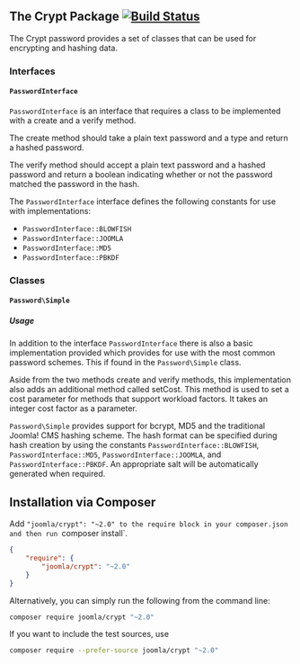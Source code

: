 ## The Crypt Package [![Build Status](https://travis-ci.org/joomla-framework/crypt.png?branch=master)](https://travis-ci.org/joomla-framework/crypt)

The Crypt password provides a set of classes that can be used for encrypting and hashing data.

### Interfaces

#### `PasswordInterface`

`PasswordInterface` is an interface that requires a class to be implemented with a create and a verify method.

The create method should take a plain text password and a type and return a hashed password.

The verify method should accept a plain text password and a hashed password and return a boolean indicating whether or not the password matched the password in the hash.

The `PasswordInterface` interface defines the following constants for use with implementations:

- `PasswordInterface::BLOWFISH`
- `PasswordInterface::JOOMLA`
- `PasswordInterface::MD5`
- `PasswordInterface::PBKDF`

### Classes

#### `Password\Simple`

##### Usage

In addition to the interface `PasswordInterface` there is also a basic implementation provided which provides for use with the most common password schemes. This if found in the `Password\Simple` class.

Aside from the two methods create and verify methods, this implementation also adds an additional method called setCost. This method is used to set a cost parameter for methods that support workload factors. It takes an integer cost factor as a parameter.

`Password\Simple` provides support for bcrypt, MD5 and the traditional Joomla! CMS hashing scheme. The hash format can be specified during hash creation by using the constants `PasswordInterface::BLOWFISH`, `PasswordInterface::MD5`, `PasswordInterface::JOOMLA`, and `PasswordInterface::PBKDF`. An appropriate salt will be automatically generated when required.


## Installation via Composer

Add `"joomla/crypt": "~2.0" to the require block in your composer.json and then run `composer install`.

```json
{
	"require": {
		"joomla/crypt": "~2.0"
	}
}
```

Alternatively, you can simply run the following from the command line:

```sh
composer require joomla/crypt "~2.0"
```

If you want to include the test sources, use

```sh
composer require --prefer-source joomla/crypt "~2.0"
```
